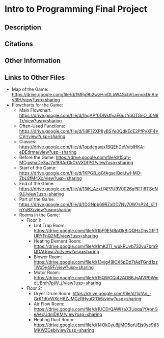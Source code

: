 # Intro to Programming Final Project

## Description

## Citations

## Other Information

## Links to Other Files
* Map of the Game: https://drive.google.com/file/d/1MRg9b2wzHmDLbW4ScbVsmngkDnAmv3IH/view?usp=sharing
* Flowcharts for the Game:
  * Main Flowchart: https://drive.google.com/file/d/1hgAPf0DIVstfyaE6uzYqOTGnO_i0N8Tr/view?usp=sharing
  * Often-Used Functions: https://drive.google.com/file/d/1i8F12XP8yBSYe0QdkEcE2PfPyXF4VCVr/view?usp=sharing
  * Classes: https://drive.google.com/file/d/1opdcgaxjx1BQEhDeVviblHKA-eDEdrma/view?usp=sharing
  * Before the Game: https://drive.google.com/file/d/15qh-MCgwhaDe3aJ7nf8RArGkCkVXOfPG/view?usp=sharing
  * Start of the Game: https://drive.google.com/file/d/1KPGB_gGfAgselQqlJwI-MO-ZbL8fM4Xc/view?usp=sharing
  * End of the Game: https://drive.google.com/file/d/13iK_Azxt74P7U9V0026qPRTj6TSqN9Jj/view?usp=sharing
  * Part of the Game: https://drive.google.com/file/d/1DGNpb69RZxDD7Nv70W7sP24_sT1qYvBX/view?usp=sharing
  * Rooms in the Game:
    * Floor 1:
      * Lint Trap Room: https://drive.google.com/file/d/1bF9E5tBpOkBlQQHzDnvGfFTURYFnQ2NE/view?usp=sharing
      * Heating Element Room: https://drive.google.com/file/d/1mK2TI_wukRUvb732vu7bm9QDAUqwc7oI/view?usp=sharing
      * Blower Room: https://drive.google.com/file/d/13vjg49lOX5pDd7tAeTGnd1zz1Wx5y49F/view?usp=sharing
      * Motor Room: https://drive.google.com/file/d/15QWCQi42AOB6JyAIVP9WmdUBmh7pjW_j/view?usp=sharing
    * Floor 2:
      * Dryer Drum Room: https://drive.google.com/file/d/1gfAn_-GrK1tKxWXcH6ZJMGzRHyuGfOi6/view?usp=sharing
      * Air Flow Room: https://drive.google.com/file/d/1UCDrQAWHaX3Upqa1YApnGeAecUdnIDKM/view?usp=sharing
      * Heating Duct Room: https://drive.google.com/file/d/14OkGyu8jjMO5orUEjs0ye9tI3MKWZCeb/view?usp=sharing